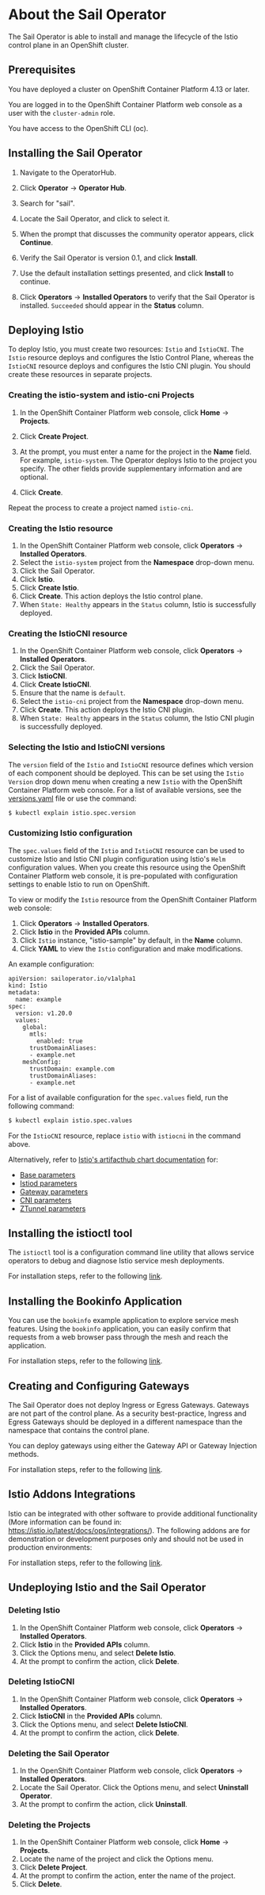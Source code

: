 # About the Sail Operator

The Sail Operator is able to install and manage the lifecycle of the Istio 
control plane in an OpenShift cluster.


## Prerequisites

You have deployed a cluster on OpenShift Container Platform 4.13 or later.

You are logged in to the OpenShift Container Platform web console as a user with 
the `cluster-admin` role.

You have access to the OpenShift CLI (oc).


## Installing the Sail Operator

1. Navigate to the OperatorHub.

1. Click **Operator** -> **Operator Hub**.

1. Search for "sail".

1. Locate the Sail Operator, and click to select it.

1. When the prompt that discusses the community operator appears, click **Continue**.

1. Verify the Sail Operator is version 0.1, and click **Install**.

1. Use the default installation settings presented, and click **Install** to continue.

1. Click **Operators** -> **Installed Operators** to verify that the Sail Operator 
is installed. `Succeeded` should appear in the **Status** column.


## Deploying Istio

To deploy Istio, you must create two resources: `Istio` and `IstioCNI`. The 
`Istio` resource deploys and configures the Istio Control Plane, whereas the 
`IstioCNI` resource deploys and configures the Istio CNI plugin. You should 
create these resources in separate projects. 


### Creating the istio-system and istio-cni Projects

1. In the OpenShift Container Platform web console, click **Home** -> **Projects**. 

1. Click **Create Project**.

1. At the prompt, you must enter a name for the project in the **Name** field. 
For example, `istio-system`. The Operator deploys Istio to the project you 
specify. The other fields provide supplementary information and are optional.

1. Click **Create**.

Repeat the process to create a project named `istio-cni`.


### Creating the Istio resource

1. In the OpenShift Container Platform web console, click **Operators** -> **Installed Operators**. 
1. Select the `istio-system` project from the **Namespace** drop-down menu.
1. Click the Sail Operator.
1. Click **Istio**.
1. Click **Create Istio**.
1. Click **Create**. This action deploys the Istio control plane.
1. When `State: Healthy` appears in the `Status` column, Istio is successfully deployed.


### Creating the IstioCNI resource

1. In the OpenShift Container Platform web console, click **Operators** -> **Installed Operators**. 
1. Click the Sail Operator.
1. Click **IstioCNI**.
1. Click **Create IstioCNI**.
1. Ensure that the name is `default`.
1. Select the `istio-cni` project from the **Namespace** drop-down menu.
1. Click **Create**. This action deploys the Istio CNI plugin.
1. When `State: Healthy` appears in the `Status` column, the Istio CNI plugin is successfully deployed.


### Selecting the Istio and IstioCNI versions

The `version` field of the `Istio` and `IstioCNI` resource defines which version 
of each component should be deployed. This can be set using the `Istio Version` 
drop down menu when creating a new `Istio` with the OpenShift Container Platform 
web console. For a list of available versions, see the [versions.yaml](/versions.yaml) file
or use the command:

  ```sh
  $ kubectl explain istio.spec.version
  ```

### Customizing Istio configuration

The `spec.values` field of the `Istio` and `IstioCNI` resource can be used to 
customize Istio and Istio CNI plugin configuration using Istio's `Helm` 
configuration values. When you create this resource using the OpenShift 
Container Platform web console, it is pre-populated with configuration settings 
to enable Istio to run on OpenShift.

To view or modify the `Istio` resource from the OpenShift Container Platform web console:

1. Click **Operators** -> **Installed Operators**.
1. Click **Istio** in the **Provided APIs** column.
1. Click `Istio` instance, "istio-sample" by default, in the **Name** column.
1. Click **YAML** to view the `Istio` configuration and make modifications.

An example configuration:

```
apiVersion: sailoperator.io/v1alpha1
kind: Istio
metadata:
  name: example
spec:
  version: v1.20.0
  values:
    global:
      mtls:
        enabled: true
      trustDomainAliases:
      - example.net
    meshConfig:
      trustDomain: example.com
      trustDomainAliases:
      - example.net
```

For a list of available configuration for the `spec.values` field, run the 
following command:

  ```sh
  $ kubectl explain istio.spec.values
  ```

For the `IstioCNI` resource, replace `istio` with `istiocni` in the command above.

Alternatively, refer to [Istio's artifacthub chart documentation](https://artifacthub.io/packages/search?org=istio&sort=relevance&page=1) for:

- [Base parameters](https://artifacthub.io/packages/helm/istio-official/base?modal=values)
- [Istiod parameters](https://artifacthub.io/packages/helm/istio-official/istiod?modal=values)
- [Gateway parameters](https://artifacthub.io/packages/helm/istio-official/gateway?modal=values)
- [CNI parameters](https://artifacthub.io/packages/helm/istio-official/cni?modal=values)
- [ZTunnel parameters](https://artifacthub.io/packages/helm/istio-official/ztunnel?modal=values)


## Installing the istioctl tool

The `istioctl` tool is a configuration command line utility that allows service 
operators to debug and diagnose Istio service mesh deployments.

For installation steps, refer to the following [link](../docs/common/install-istioctl-tool.md).

## Installing the Bookinfo Application

You can use the `bookinfo` example application to explore service mesh features. 
Using the `bookinfo` application, you can easily confirm that requests from a 
web browser pass through the mesh and reach the application.

For installation steps, refer to the following [link](../docs/common/install-bookinfo-app.md).


## Creating and Configuring Gateways

The Sail Operator does not deploy Ingress or Egress Gateways. Gateways are not 
part of the control plane. As a security best-practice, Ingress and Egress 
Gateways should be deployed in a different namespace than the namespace that 
contains the control plane.

You can deploy gateways using either the Gateway API or Gateway Injection methods. 

For installation steps, refer to the following [link](../docs/common/create-and-configure-gateways.md).


## Istio Addons Integrations

Istio can be integrated with other software to provide additional functionality 
(More information can be found in: https://istio.io/latest/docs/ops/integrations/). 
The following addons are for demonstration or development purposes only and 
should not be used in production environments:

For installation steps, refer to the following [link](../docs/common/istio-addons-integrations.md).


## Undeploying Istio and the Sail Operator

### Deleting Istio
1. In the OpenShift Container Platform web console, click **Operators** -> **Installed Operators**.
1. Click **Istio** in the **Provided APIs** column.
1. Click the Options menu, and select **Delete Istio**. 
1. At the prompt to confirm the action, click **Delete**.

### Deleting IstioCNI
1. In the OpenShift Container Platform web console, click **Operators** -> **Installed Operators**.
1. Click **IstioCNI** in the **Provided APIs** column.
1. Click the Options menu, and select **Delete IstioCNI**. 
1. At the prompt to confirm the action, click **Delete**.

### Deleting the Sail Operator
1. In the OpenShift Container Platform web console, click **Operators** -> **Installed Operators**.
1. Locate the Sail Operator. Click the Options menu, and select **Uninstall Operator**. 
1. At the prompt to confirm the action, click **Uninstall**.
 
### Deleting the Projects
1. In the OpenShift Container Platform web console, click  **Home** -> **Projects**.
1. Locate the name of the project and click the Options menu.
1. Click **Delete Project**.
1. At the prompt to confirm the action, enter the name of the project.
1. Click **Delete**.
